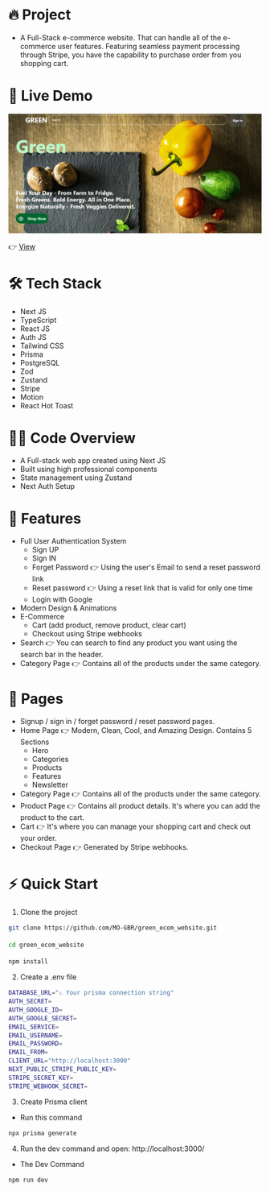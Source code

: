 # 🔥 Project
- A Full-Stack e-commerce website. That can handle all of the e-commerce user features. Featuring seamless payment processing through Stripe, you have the capability to purchase order from you shopping cart.

# 🔗 Live Demo
![IMG](App-screen.jpg)

👉 [View](https://green-ecom-website.vercel.app/)

# 🛠️ Tech Stack
- Next JS
- TypeScript
- React JS
- Auth JS
- Tailwind CSS
- Prisma
- PostgreSQL
- Zod
- Zustand
- Stripe
- Motion
- React Hot Toast

# 👨‍💻 Code Overview
- A Full-stack web app created using Next JS
- Built using high professional components
- State management using Zustand
- Next Auth Setup

# 💎 Features
- Full User Authentication System
    - Sign UP
    - Sign IN
    - Forget Password 👉 Using the user's Email to send a reset password link
    - Reset password 👉 Using a reset link that is valid for only one time
    - Login with Google
- Modern Design & Animations
- E-Commerce
    - Cart (add product, remove product, clear cart)
    - Checkout using Stripe webhooks
- Search 👉 You can search to find any product you want using the search bar in the header.
- Category Page 👉 Contains all of the products under the same category.

# 📂 Pages
- Signup / sign in / forget password / reset password pages.
- Home Page 👉 Modern, Clean, Cool, and Amazing Design. Contains 5 Sections
    - Hero
    - Categories
    - Products
    - Features
    - Newsletter
- Category Page 👉 Contains all of the products under the same category.
- Product Page 👉 Contains all product details. It's where you can add the product to the cart.
- Cart 👉 It's where you can manage your shopping cart and check out your order.
- Checkout Page 👉 Generated by Stripe webhooks.

# ⚡ Quick Start

1. Clone the project

```bash
git clone https://github.com/MO-GBR/green_ecom_website.git

cd green_ecom_website

npm install
```

2. Create a .env file
```bash
DATABASE_URL="⚠ Your prisma connection string"
AUTH_SECRET=
AUTH_GOOGLE_ID=
AUTH_GOOGLE_SECRET=
EMAIL_SERVICE=
EMAIL_USERNAME=
EMAIL_PASSWORD=
EMAIL_FROM=
CLIENT_URL="http://localhost:3000"
NEXT_PUBLIC_STRIPE_PUBLIC_KEY=
STRIPE_SECRET_KEY=
STRIPE_WEBHOOK_SECRET=
```

3. Create Prisma client
- Run this command
```bash
npx prisma generate
```

4. Run the dev command and open: http://localhost:3000/
- The Dev Command
```bash
npm run dev
```
